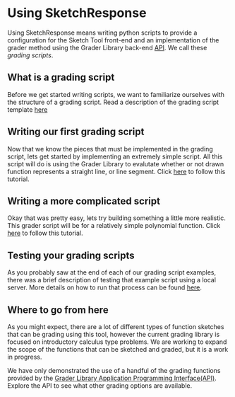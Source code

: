 # Using SketchResponse

Using SketchResponse means writing python scripts to provide a configuration for the Sketch Tool front-end and an implementation of the grader method using the Grader Library back-end [API](api/README.md). We call these *grading scripts*.

## What is a grading script

Before we get started writing scripts, we want to familiarize ourselves with the structure of a grading script. Read a description of the grading script template [here](template.md)

## Writing our first grading script

Now that we know the pieces that must be implemented in the grading script, lets get started by implementing an extremely simple script. All this script will do is using the Grader Library to evalutate whether or not drawn function represents a straight line, or line segment. Click [here](simple_grader.md) to follow this tutorial.

## Writing a more complicated script

Okay that was pretty easy, lets try building something a little more realistic. This grader script will be for a relatively simple polynomial function. Click [here](complex_grader.md) to follow this tutorial.

## Testing your grading scripts

As you probably saw at the end of each of our grading script examples, there was a brief description of testing that example script using a local server. More details on how to run that process can be found [here](local_test.md).

## Where to go from here

As you might expect, there are a lot of different types of function sketches that can be grading using this tool, however the current grading library is focused on introductory calculus type problems. We are working to expand the scope of the functions that can be sketched and graded, but it is a work in progress.

We have only demonstrated the use of a handful of the grading functions provided by the [Grader Library Application Programming Interface(API)](api/README.md). Explore the API to see what other grading options are available.